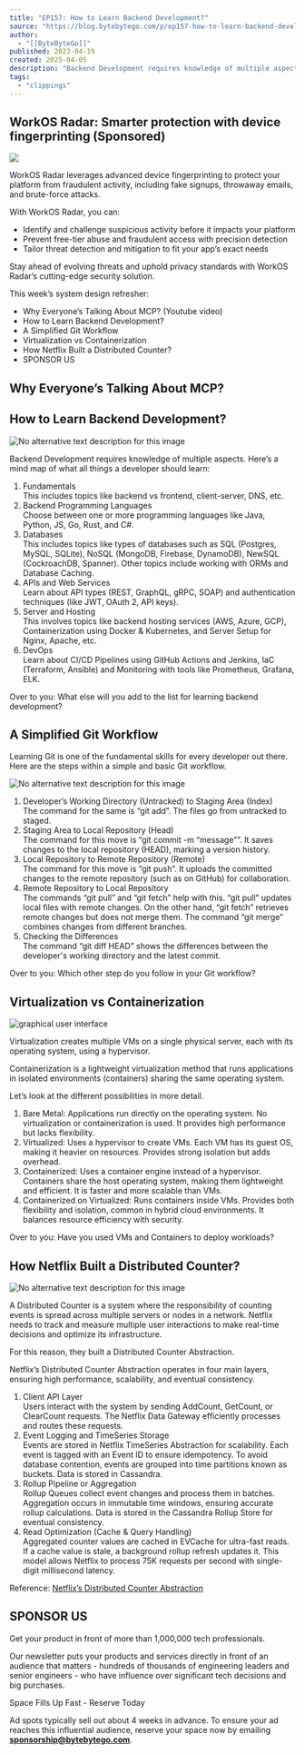 ```yaml
---
title: "EP157: How to Learn Backend Development?"
source: "https://blog.bytebytego.com/p/ep157-how-to-learn-backend-development?publication_id=817132&post_id=160546241&isFreemail=false&r=7br8e&triedRedirect=true"
author:
  - "[[ByteByteGo]]"
published: 2023-04-19
created: 2025-04-05
description: "Backend Development requires knowledge of multiple aspects. Here’s a mind map of what all things a developer should learn:"
tags:
  - "clippings"
---
```

## WorkOS Radar: Smarter protection with device fingerprinting (Sponsored)

![](https://substackcdn.com/image/fetch/w_1456,c_limit,f_auto,q_auto:good,fl_progressive:steep/https%3A%2F%2Fsubstack-post-media.s3.amazonaws.com%2Fpublic%2Fimages%2F1bbc473c-ec97-44f5-8419-30cff0baabf9_1600x900.heic)

WorkOS Radar leverages advanced device fingerprinting to protect your platform from fraudulent activity, including fake signups, throwaway emails, and brute-force attacks.

With WorkOS Radar, you can:

- Identify and challenge suspicious activity before it impacts your platform
- Prevent free-tier abuse and fraudulent access with precision detection
- Tailor threat detection and mitigation to fit your app’s exact needs

Stay ahead of evolving threats and uphold privacy standards with WorkOS Radar’s cutting-edge security solution.

This week’s system design refresher:

- Why Everyone’s Talking About MCP? (Youtube video)
- How to Learn Backend Development?
- A Simplified Git Workflow
- Virtualization vs Containerization
- How Netflix Built a Distributed Counter?
- SPONSOR US

## Why Everyone’s Talking About MCP?

## How to Learn Backend Development?

![No alternative text description for this image](https://substackcdn.com/image/fetch/w_1456,c_limit,f_auto,q_auto:good,fl_lossy/https%3A%2F%2Fsubstack-post-media.s3.amazonaws.com%2Fpublic%2Fimages%2F2a933717-1d59-46a6-ba51-76e24ae048fc_1280x1502.gif)

Backend Development requires knowledge of multiple aspects. Here’s a mind map of what all things a developer should learn:

1. Fundamentals  
	This includes topics like backend vs frontend, client-server, DNS, etc.
2. Backend Programming Languages  
	Choose between one or more programming languages like Java, Python, JS, Go, Rust, and C#.
3. Databases  
	This includes topics like types of databases such as SQL (Postgres, MySQL, SQLite), NoSQL (MongoDB, Firebase, DynamoDB), NewSQL (CockroachDB, Spanner). Other topics include working with ORMs and Database Caching.
4. APIs and Web Services  
	Learn about API types (REST, GraphQL, gRPC, SOAP) and authentication techniques (like JWT, OAuth 2, API keys).
5. Server and Hosting  
	This involves topics like backend hosting services (AWS, Azure, GCP), Containerization using Docker & Kubernetes, and Server Setup for Nginx, Apache, etc.
6. DevOps  
	Learn about CI/CD Pipelines using GitHub Actions and Jenkins, IaC (Terraform, Ansible) and Monitoring with tools like Prometheus, Grafana, ELK.

Over to you: What else will you add to the list for learning backend development?

## A Simplified Git Workflow

Learning Git is one of the fundamental skills for every developer out there. Here are the steps within a simple and basic Git workflow.

![No alternative text description for this image](https://substackcdn.com/image/fetch/w_1456,c_limit,f_auto,q_auto:good,fl_lossy/https%3A%2F%2Fsubstack-post-media.s3.amazonaws.com%2Fpublic%2Fimages%2Fb9397d70-0232-4a8b-8b3e-edd4c15eb9bb_800x939.gif)

1. Developer’s Working Directory (Untracked) to Staging Area (Index)  
	The command for the same is “git add”. The files go from untracked to staged.
2. Staging Area to Local Repository (Head)  
	The command for this move is “git commit -m “message””. It saves changes to the local repository (HEAD), marking a version history.
3. Local Repository to Remote Repository (Remote)  
	The command for this move is “git push”. It uploads the committed changes to the remote repository (such as on GitHub) for collaboration.
4. Remote Repository to Local Repository  
	The commands “git pull” and “git fetch” help with this. “git pull” updates local files with remote changes. On the other hand, “git fetch” retrieves remote changes but does not merge them. The command “git merge” combines changes from different branches.
5. Checking the Differences  
	The command “git diff HEAD” shows the differences between the developer's working directory and the latest commit.

Over to you: Which other step do you follow in your Git workflow?

## Virtualization vs Containerization

![graphical user interface](https://substackcdn.com/image/fetch/w_1456,c_limit,f_auto,q_auto:good,fl_lossy/https%3A%2F%2Fsubstack-post-media.s3.amazonaws.com%2Fpublic%2Fimages%2F1bc9340f-de4f-4767-b2f8-f4c6529e9eea_1309x1536.gif)

Virtualization creates multiple VMs on a single physical server, each with its operating system, using a hypervisor.  
  
Containerization is a lightweight virtualization method that runs applications in isolated environments (containers) sharing the same operating system.  
  
Let’s look at the different possibilities in more detail.

1. Bare Metal: Applications run directly on the operating system. No virtualization or containerization is used. It provides high performance but lacks flexibility.
2. Virtualized: Uses a hypervisor to create VMs. Each VM has its guest OS, making it heavier on resources. Provides strong isolation but adds overhead.
3. Containerized: Uses a container engine instead of a hypervisor. Containers share the host operating system, making them lightweight and efficient. It is faster and more scalable than VMs.
4. Containerized on Virtualized: Runs containers inside VMs. Provides both flexibility and isolation, common in hybrid cloud environments. It balances resource efficiency with security.

Over to you: Have you used VMs and Containers to deploy workloads?

## How Netflix Built a Distributed Counter?

![No alternative text description for this image](https://substackcdn.com/image/fetch/w_1456,c_limit,f_auto,q_auto:good,fl_lossy/https%3A%2F%2Fsubstack-post-media.s3.amazonaws.com%2Fpublic%2Fimages%2F1e7afaab-de4b-4604-a557-22974fb2e3ea_1280x1532.gif)

A Distributed Counter is a system where the responsibility of counting events is spread across multiple servers or nodes in a network. Netflix needs to track and measure multiple user interactions to make real-time decisions and optimize its infrastructure.

For this reason, they built a Distributed Counter Abstraction.

Netflix’s Distributed Counter Abstraction operates in four main layers, ensuring high performance, scalability, and eventual consistency.

1. Client API Layer  
	Users interact with the system by sending AddCount, GetCount, or ClearCount requests. The Netflix Data Gateway efficiently processes and routes these requests.
2. Event Logging and TimeSeries Storage  
	Events are stored in Netflix TimeSeries Abstraction for scalability. Each event is tagged with an Event ID to ensure idempotency. To avoid database contention, events are grouped into time partitions known as buckets. Data is stored in Cassandra.
3. Rollup Pipeline or Aggregation  
	Rollup Queues collect event changes and process them in batches. Aggregation occurs in immutable time windows, ensuring accurate rollup calculations. Data is stored in the Cassandra Rollup Store for eventual consistency.
4. Read Optimization (Cache & Query Handling)  
	Aggregated counter values are cached in EVCache for ultra-fast reads. If a cache value is stale, a background rollup refresh updates it. This model allows Netflix to process 75K requests per second with single-digit millisecond latency.

Reference: [Netflix’s Distributed Counter Abstraction](https://netflixtechblog.com/netflixs-distributed-counter-abstraction-8d0c45eb66b2)

## SPONSOR US

Get your product in front of more than 1,000,000 tech professionals.

Our newsletter puts your products and services directly in front of an audience that matters - hundreds of thousands of engineering leaders and senior engineers - who have influence over significant tech decisions and big purchases.

Space Fills Up Fast - Reserve Today

Ad spots typically sell out about 4 weeks in advance. To ensure your ad reaches this influential audience, reserve your space now by emailing **[sponsorship@bytebytego.com](https://blog.bytebytego.com/p/)**.